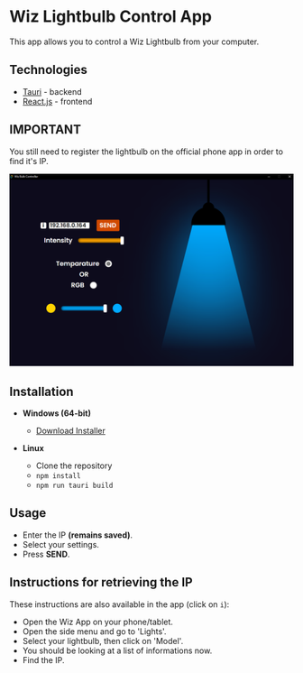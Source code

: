 # Wiz Lightbulb Control App

This app allows you to control a Wiz Lightbulb from your computer.

## Technologies

- [Tauri](https://tauri.app/) - backend
- [React.js](https://react.dev/) - frontend

## IMPORTANT

You still need to register the lightbulb on the official phone app in order to find it's IP.

![](/images/app-example.png)

## Installation

- **Windows (64-bit)**

  - [Download Installer](https://github.com/rVladq/Wiz_Lightbulb_Controller/blob/main/wiz_0.1.0_x64-setup.exe)

- **Linux**
  - Clone the repository
  - `npm install`
  - `npm run tauri build`

## Usage

   - Enter the IP **(remains saved)**.
   - Select your settings.
   - Press **SEND**.

## Instructions for retrieving the IP

These instructions are also available in the app (click on `i`):

- Open the Wiz App on your phone/tablet.
- Open the side menu and go to 'Lights'.
- Select your lightbulb, then click on 'Model'.
- You should be looking at a list of informations now.
- Find the IP.

